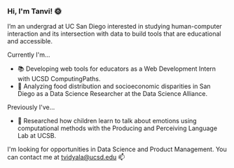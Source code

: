### Hi, I'm Tanvi! 🌞

I’m an undergrad at UC San Diego interested in studying human-computer interaction and its intersection with data to build tools that are educational and accessible. 

Currently I'm...
- 📚 Developing web tools for educators as a Web Development Intern with UCSD ComputingPaths.
- 🍎 Analyzing food distribution and socioeconomic disparities in San Diego as a Data Science Researcher at the Data Science Alliance.
  
Previously I've...
- 💬 Researched how children learn to talk about emotions using computational methods with the Producing and Perceiving Language Lab at UCSB.

I'm looking for opportunities in Data Science and Product Management. You can contact me at tvidyala@ucsd.edu 📫 
